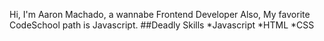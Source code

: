 Hi, I'm Aaron Machado, a wannabe Frontend Developer
Also, My favorite CodeSchool path is Javascript.
##Deadly Skills
*Javascript
*HTML
*CSS
